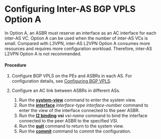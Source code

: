 Configuring Inter-AS BGP VPLS Option A
======================================

In Option A, an ASBR must reserve an interface as an AC interface for each inter-AS VC. Option A can be used when the number of inter-AS VCs is small. Compared with L3VPN, inter-AS L2VPN Option A consumes more resources and requires more configuration workload. Therefore, inter-AS L2VPN Option A is not recommended.

#### Procedure

1. Configure BGP VPLS on the PEs and ASBRs in each AS. For configuration details, see [Configuring BGP VPLS](dc_vrp_vpls_cfg_6005.html).
2. Configure an AC link between ASBRs in different ASs.
   
   
   1. Run the [**system-view**](cmdqueryname=system-view) command to enter the system view.
   2. Run the [**interface**](cmdqueryname=interface) *interface-type* *interface-number* command to enter the view of the interface connected to the peer ASBR.
   3. Run the [**l2 binding**](cmdqueryname=l2+binding) **vsi** *vsi-name* command to bind the interface connected to the peer ASBR to the specified VSI.
   4. Run the [**quit**](cmdqueryname=quit) command to return to the system view.
   5. Run the [**commit**](cmdqueryname=commit) command to commit the configuration.